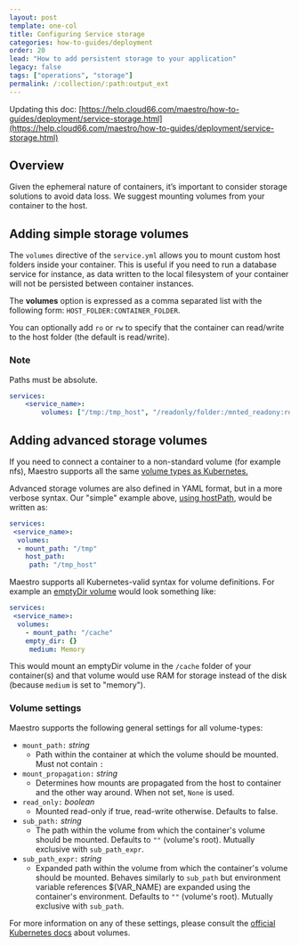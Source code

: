 ```yaml
---
layout: post
template: one-col
title: Configuring Service storage
categories: how-to-guides/deployment
order: 20
lead: "How to add persistent storage to your application"
legacy: false
tags: ["operations", "storage"]
permalink: /:collection/:path:output_ext
---
```


Updating this doc: [https://help.cloud66.com/maestro/how-to-guides/deployment/service-storage.html](https://help.cloud66.com/maestro/how-to-guides/deployment/service-storage.html)

## Overview

Given the ephemeral nature of containers, it’s important to consider storage solutions to avoid data loss. We suggest mounting volumes from your container to the host.

## Adding simple storage volumes

The `volumes` directive of the `service.yml` allows you to mount custom host folders inside your container. This is useful if you need to run a database service for instance, as data written to the local filesystem of your container will not be persisted between container instances.

The **volumes** option is expressed as a comma separated list with the following form: `HOST_FOLDER:CONTAINER_FOLDER`.

You can optionally add `ro` or `rw` to specify that the container can read/write to the host folder (the default is read/write).

### Note

<div class="notice notice-warning"><p>Paths must be absolute.</p></div>

```yaml
services:
    <service_name>:
        volumes: ["/tmp:/tmp_host", "/readonly/folder:/mnted_readony:ro"]
```

## Adding advanced storage volumes

If you need to connect a container to a non-standard volume (for example nfs), Maestro supports all the same [volume types as Kubernetes.](https://kubernetes.io/docs/concepts/storage/volumes/#types-of-volumes) 

Advanced storage volumes are also defined in YAML format, but in a more verbose syntax. Our "simple" example above, [using hostPath](https://kubernetes.io/docs/concepts/storage/volumes/#hostpath), would be written as:

```yaml
services:
 <service_name>:
  volumes:
  - mount_path: "/tmp"
    host_path: 
     path: "/tmp_host"
```

Maestro supports all Kubernetes-valid syntax for volume definitions.  For example an [emptyDir volume](https://kubernetes.io/docs/concepts/storage/volumes/#emptydir)  would look something like:

```yaml
services:
 <service_name>:
  volumes:
	- mount_path: "/cache"
    empty_dir: {}
     medium: Memory
```

This would mount an emptyDir volume in the `/cache` folder of your container(s) and that volume would use RAM for storage instead of the disk (because `medium` is set to "memory").

### Volume settings

Maestro supports the following general settings for all volume-types:

- `mount_path:` *string*
    - Path within the container at which the volume should be mounted. Must not contain `:`
- `mount_propagation:` *string*
    - Determines how mounts are propagated from the host to container and the other way around. When not set, `None` is used.
- `read_only:` *boolean*
    - Mounted read-only if true, read-write otherwise. Defaults to false.
- `sub_path:` *string*
    - The path within the volume from which the container's volume should be mounted. Defaults to `""` (volume's root). Mutually exclusive with `sub_path_expr`.
- `sub_path_expr:` *string*
    - Expanded path within the volume from which the container's volume should be mounted. Behaves similarly to `sub_path` but environment variable references $(VAR_NAME) are expanded using the container's environment. Defaults to `""` (volume's root). Mutually exclusive with `sub_path`.

For more information on any of these settings, please consult the [official Kubernetes docs](https://kubernetes.io/docs/concepts/storage/volumes/) about volumes.